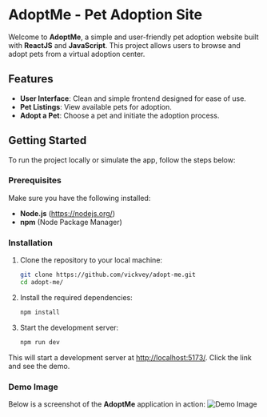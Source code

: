 # AdoptMe - Pet Adoption Site

Welcome to **AdoptMe**, a simple and user-friendly pet adoption website built with **ReactJS** and **JavaScript**. This project allows users to browse and adopt pets from a virtual adoption center.

## Features

- **User Interface**: Clean and simple frontend designed for ease of use.
- **Pet Listings**: View available pets for adoption.
- **Adopt a Pet**: Choose a pet and initiate the adoption process.

## Getting Started

To run the project locally or simulate the app, follow the steps below:

### Prerequisites

Make sure you have the following installed:
- **Node.js** (https://nodejs.org/)
- **npm** (Node Package Manager)

### Installation

1. Clone the repository to your local machine:

   ```bash
   git clone https://github.com/vickvey/adopt-me.git
   cd adopt-me/

2. Install the required dependencies:

   ```bash
   npm install

3. Start the development server:

   ```bash
   npm run dev

This will start a development server at [http://localhost:5173/](http://localhost:5173/). Click the link and see the demo.

### Demo Image
Below is a screenshot of the **AdoptMe** application in action:
![Demo Image](./demo.png)

